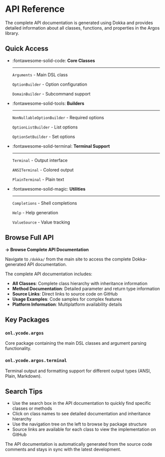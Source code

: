 # API Reference

The complete API documentation is generated using Dokka and provides detailed information about all classes, functions, and properties in the Argos library.

## Quick Access

<div class="grid cards" markdown>

-   :fontawesome-solid-code: **Core Classes**

    ---

    `Arguments` - Main DSL class

    `OptionBuilder` - Option configuration

    `DomainBuilder` - Subcommand support

-   :fontawesome-solid-tools: **Builders**

    ---

    `NonNullableOptionBuilder` - Required options

    `OptionListBuilder` - List options

    `OptionSetBuilder` - Set options

-   :fontawesome-solid-terminal: **Terminal Support**

    ---

    `Terminal` - Output interface

    `ANSITerminal` - Colored output

    `PlainTerminal` - Plain text

-   :fontawesome-solid-magic: **Utilities**

    ---

    `Completions` - Shell completions

    `Help` - Help generation

    `ValueSource` - Value tracking

</div>

## Browse Full API

**→ Browse Complete API Documentation**

Navigate to `/dokka/` from the main site to access the complete Dokka-generated API documentation.

The complete API documentation includes:

- **All Classes**: Complete class hierarchy with inheritance information
- **Method Documentation**: Detailed parameter and return type information
- **Source Links**: Direct links to source code on GitHub
- **Usage Examples**: Code samples for complex features
- **Platform Information**: Multiplatform availability details

## Key Packages

### `onl.ycode.argos`
Core package containing the main DSL classes and argument parsing functionality.

### `onl.ycode.argos.terminal`
Terminal output and formatting support for different output types (ANSI, Plain, Markdown).

## Search Tips

- Use the search box in the API documentation to quickly find specific classes or methods
- Click on class names to see detailed documentation and inheritance hierarchy
- Use the navigation tree on the left to browse by package structure
- Source links are available for each class to view the implementation on GitHub

The API documentation is automatically generated from the source code comments and stays in sync with the latest development.
